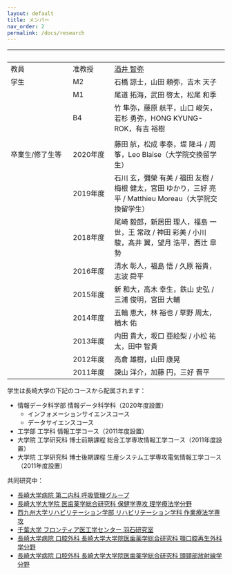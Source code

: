 ```yaml
---
layout: default
title: メンバー
nav_order: 2
permalink: /docs/research
---
```


|&emsp;&emsp;&emsp;&emsp;&emsp;&emsp;&emsp;&emsp;| &emsp;&emsp;&emsp;&emsp;&emsp; |  |
|:----|:----|:----|
| 教員 | 准教授 | [酒井 智弥](http://researchmap.jp/tsakai/?lang=japanese) |
| 学生 | M2 |	石橋 諒士，山田 頼弥，吉木 天子 |
|      | M1	| 尾道 拓海，武田 啓太，松尾 和季 |
|      | B4 | 竹 隼弥，藤原 航平，山口 峻矢，若杉 勇弥，HONG KYUNG-ROK，有吉 裕樹 |
|      |    |  |
| 卒業生/修了生等 | 2020年度 | 藤田 航，松成 孝泰，堤 隆斗 / 周筝，Leo Blaise（大学院交換留学生）|
|                | 2019年度 | 石川 玄，彌榮 有美 / 福田 友樹 / 梅根 健太，宮田 ゆかり，三好 亮平 / Matthieu Moreau（大学院交換留学生） |
|                | 2018年度 |	尾崎 毅郎，新居田 理人，福島 一世，王 常政 / 神田 彩美 / 小川 駿，髙井 翼，望月 浩平，西辻 皐勢 |
|                | 2016年度 | 清水 彰人，福島 悟 / 久原 裕貴，志波 舜平 |
|                | 2015年度 | 新 和大，高木 幸生，鉄山 史弘 / 三浦 俊明，宮田 大輔 |
|                | 2014年度 | 五輪 恵大，林 裕也 / 草野 周太，楢木 佑 |
|                | 2013年度 | 内田 貴大，坂口 亜絵梨 / 小松 祐太，田中 智貴 |
|                | 2012年度 | 高倉 雄樹，山田 康晃 |
|                | 2011年度 | 諌山 洋介，加藤 円，三好 晋平 |



学生は長崎大学の下記のコースから配属されます：
- 情報データ科学部 情報データ科学科（2020年度設置）
  - インフォメーションサイエンスコース
  - データサイエンスコース
- 工学部 工学科 情報工学コース（2011年度設置）
- 大学院 工学研究科 博士前期課程 総合工学専攻情報工学コース（2011年度設置）  
- 大学院 工学研究科 博士後期課程 生産システム工学専攻電気情報工学コース（2011年度設置）  

共同研究中：

- [長崎大学病院 第二内科 呼吸管理グループ](http://www.med.nagasaki-u.ac.jp/intmed-2/pulmonology/examination_2.html)
- [長崎大学大学院 医歯薬学総合研究科 保健学専攻 理学療法学分野](http://www.am.nagasaki-u.ac.jp/gs/physical-occupational/physical.html)
- [西九州大学リハビリテーション学部 リハビリテーション学科 作業療法学専攻](https://www.nisikyu-u.ac.jp/faculty/rehabilitation/ot.html)
- [千葉大学 フロンティア医工学センター 羽石研究室](http://www.cfme.chiba-u.jp/~haneishi/)
- [長崎大学病院 口腔外科 長崎大学大学院医歯薬学総合研究科 顎口腔再生外科学分野](http://www.de.nagasaki-u.ac.jp/oralsurgery/staff/)
- [長崎大学病院 口腔外科 長崎大学大学院医歯薬学総合研究科 頭頸部放射線学分野](http://www.de.nagasaki-u.ac.jp/education/dept_rcb.html)
